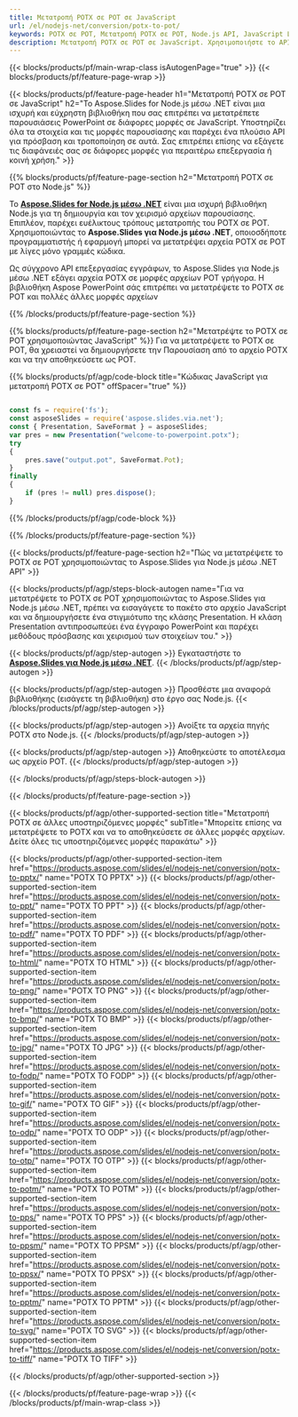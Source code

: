 ```yaml
---
title: Μετατροπή POTX σε POT σε JavaScript
url: /el/nodejs-net/conversion/potx-to-pot/
keywords: POTX σε POT, Μετατροπή POTX σε POT, Node.js API, JavaScript Library, POTX, POT
description: Μετατροπή POTX σε POT σε JavaScript. Χρησιμοποιήστε το API βιβλιοθήκης Node.js για να μετατρέψετε αρχεία POTX σε POT
---
```


{{< blocks/products/pf/main-wrap-class isAutogenPage="true" >}}
{{< blocks/products/pf/feature-page-wrap >}}

{{< blocks/products/pf/feature-page-header h1="Μετατροπή POTX σε POT σε JavaScript" h2="Το Aspose.Slides for Node.js μέσω .NET είναι μια ισχυρή και εύχρηστη βιβλιοθήκη που σας επιτρέπει να μετατρέπετε παρουσιάσεις PowerPoint σε διάφορες μορφές σε JavaScript. Υποστηρίζει όλα τα στοιχεία και τις μορφές παρουσίασης και παρέχει ένα πλούσιο API για πρόσβαση και τροποποίηση σε αυτά. Σας επιτρέπει επίσης να εξάγετε τις διαφάνειές σας σε διάφορες μορφές για περαιτέρω επεξεργασία ή κοινή χρήση." >}}

{{% blocks/products/pf/feature-page-section h2="Μετατροπή POTX σε POT στο Node.js" %}}

Το [**Aspose.Slides for Node.js μέσω .NET**](https://products.aspose.com/slides/el/nodejs-net/) είναι μια ισχυρή βιβλιοθήκη Node.js για τη δημιουργία και τον χειρισμό αρχείων παρουσίασης. Επιπλέον, παρέχει ευέλικτους τρόπους μετατροπής του POTX σε POT. Χρησιμοποιώντας το **Aspose.Slides για Node.js μέσω .NET**, οποιοσδήποτε προγραμματιστής ή εφαρμογή μπορεί να μετατρέψει αρχεία POTX σε POT με λίγες μόνο γραμμές κώδικα.

Ως σύγχρονο API επεξεργασίας εγγράφων, το Aspose.Slides για Node.js μέσω .NET εξάγει αρχεία POTX σε μορφές αρχείων POT γρήγορα. Η βιβλιοθήκη Aspose PowerPoint σάς επιτρέπει να μετατρέψετε το POTX σε POT και πολλές άλλες μορφές αρχείων

{{% /blocks/products/pf/feature-page-section %}}

{{% blocks/products/pf/feature-page-section  h2="Μετατρέψτε το POTX σε POT χρησιμοποιώντας JavaScript" %}}
Για να μετατρέψετε το POTX σε POT, θα χρειαστεί να δημιουργήσετε την Παρουσίαση από το αρχείο POTX και να την αποθηκεύσετε ως POT.

{{% blocks/products/pf/agp/code-block title="Κώδικας JavaScript για μετατροπή POTX σε POT" offSpacer="true" %}}

```javascript

const fs = require('fs');
const asposeSlides = require('aspose.slides.via.net');
const { Presentation, SaveFormat } = asposeSlides;
var pres = new Presentation("welcome-to-powerpoint.potx");
try
{
    pres.save("output.pot", SaveFormat.Pot);
}
finally
{
    if (pres != null) pres.dispose();
}
```


{{% /blocks/products/pf/agp/code-block %}}

{{% /blocks/products/pf/feature-page-section %}}

{{< blocks/products/pf/feature-page-section  h2="Πώς να μετατρέψετε το POTX σε POT χρησιμοποιώντας το Aspose.Slides για Node.js μέσω .NET API" >}}

{{< blocks/products/pf/agp/steps-block-autogen name="Για να μετατρέψετε το POTX σε POT χρησιμοποιώντας το Aspose.Slides για Node.js μέσω .NET, πρέπει να εισαγάγετε το πακέτο στο αρχείο JavaScript και να δημιουργήσετε ένα στιγμιότυπο της κλάσης Presentation. Η κλάση Presentation αντιπροσωπεύει ένα έγγραφο PowerPoint και παρέχει μεθόδους πρόσβασης και χειρισμού των στοιχείων του." >}}

{{< blocks/products/pf/agp/step-autogen >}}
Εγκαταστήστε το [**Aspose.Slides για Node.js μέσω .NET**](https://products.aspose.com/slides/el/nodejs-net/).
{{< /blocks/products/pf/agp/step-autogen >}}

{{< blocks/products/pf/agp/step-autogen >}}
Προσθέστε μια αναφορά βιβλιοθήκης (εισάγετε τη βιβλιοθήκη) στο έργο σας Node.js.
{{< /blocks/products/pf/agp/step-autogen >}}

{{< blocks/products/pf/agp/step-autogen >}}
Ανοίξτε τα αρχεία πηγής POTX στο Node.js.
{{< /blocks/products/pf/agp/step-autogen >}}

{{< blocks/products/pf/agp/step-autogen >}}
Αποθηκεύστε το αποτέλεσμα ως αρχείο POT.
{{< /blocks/products/pf/agp/step-autogen >}}

{{< /blocks/products/pf/agp/steps-block-autogen >}}

{{< /blocks/products/pf/feature-page-section >}}

{{< blocks/products/pf/agp/other-supported-section title="Μετατροπή POTX σε άλλες υποστηριζόμενες μορφές" subTitle="Μπορείτε επίσης να μετατρέψετε το POTX και να το αποθηκεύσετε σε άλλες μορφές αρχείων. Δείτε όλες τις υποστηριζόμενες μορφές παρακάτω" >}}

{{< blocks/products/pf/agp/other-supported-section-item href="https://products.aspose.com/slides/el/nodejs-net/conversion/potx-to-pptx/" name="POTX TO PPTX" >}}
{{< blocks/products/pf/agp/other-supported-section-item href="https://products.aspose.com/slides/el/nodejs-net/conversion/potx-to-ppt/" name="POTX TO PPT" >}}
{{< blocks/products/pf/agp/other-supported-section-item href="https://products.aspose.com/slides/el/nodejs-net/conversion/potx-to-pdf/" name="POTX TO PDF" >}}
{{< blocks/products/pf/agp/other-supported-section-item href="https://products.aspose.com/slides/el/nodejs-net/conversion/potx-to-html/" name="POTX TO HTML" >}}
{{< blocks/products/pf/agp/other-supported-section-item href="https://products.aspose.com/slides/el/nodejs-net/conversion/potx-to-png/" name="POTX TO PNG" >}}
{{< blocks/products/pf/agp/other-supported-section-item href="https://products.aspose.com/slides/el/nodejs-net/conversion/potx-to-bmp/" name="POTX TO BMP" >}}
{{< blocks/products/pf/agp/other-supported-section-item href="https://products.aspose.com/slides/el/nodejs-net/conversion/potx-to-jpg/" name="POTX TO JPG" >}}
{{< blocks/products/pf/agp/other-supported-section-item href="https://products.aspose.com/slides/el/nodejs-net/conversion/potx-to-fodp/" name="POTX TO FODP" >}}
{{< blocks/products/pf/agp/other-supported-section-item href="https://products.aspose.com/slides/el/nodejs-net/conversion/potx-to-gif/" name="POTX TO GIF" >}}
{{< blocks/products/pf/agp/other-supported-section-item href="https://products.aspose.com/slides/el/nodejs-net/conversion/potx-to-odp/" name="POTX TO ODP" >}}
{{< blocks/products/pf/agp/other-supported-section-item href="https://products.aspose.com/slides/el/nodejs-net/conversion/potx-to-otp/" name="POTX TO OTP" >}}
{{< blocks/products/pf/agp/other-supported-section-item href="https://products.aspose.com/slides/el/nodejs-net/conversion/potx-to-potm/" name="POTX TO POTM" >}}
{{< blocks/products/pf/agp/other-supported-section-item href="https://products.aspose.com/slides/el/nodejs-net/conversion/potx-to-pps/" name="POTX TO PPS" >}}
{{< blocks/products/pf/agp/other-supported-section-item href="https://products.aspose.com/slides/el/nodejs-net/conversion/potx-to-ppsm/" name="POTX TO PPSM" >}}
{{< blocks/products/pf/agp/other-supported-section-item href="https://products.aspose.com/slides/el/nodejs-net/conversion/potx-to-ppsx/" name="POTX TO PPSX" >}}
{{< blocks/products/pf/agp/other-supported-section-item href="https://products.aspose.com/slides/el/nodejs-net/conversion/potx-to-pptm/" name="POTX TO PPTM" >}}
{{< blocks/products/pf/agp/other-supported-section-item href="https://products.aspose.com/slides/el/nodejs-net/conversion/potx-to-svg/" name="POTX TO SVG" >}}
{{< blocks/products/pf/agp/other-supported-section-item href="https://products.aspose.com/slides/el/nodejs-net/conversion/potx-to-tiff/" name="POTX TO TIFF" >}}


{{< /blocks/products/pf/agp/other-supported-section >}}

{{< /blocks/products/pf/feature-page-wrap >}}
{{< /blocks/products/pf/main-wrap-class >}}